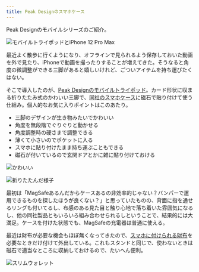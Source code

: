 ```yaml
---
title: Peak Designのスマホケース
---
```

Peak Designのモバイルシリーズのご紹介。

![](https://lh3.googleusercontent.com/mkncqF1iPMhD6DE_8MeYOTZdVpYhFFxizPLdKR3RuLuVdvM7hDGGcZm7rIP6_8S6MxTMfL5DA3cJSMgMBGLAyDeI8BAJXuMOt7FWLMX5MYv1p5WDJKUzkOuCEriu1VkDR9StfSzvsyA49ORm2ICUn-ylRSS8i8VKYsXfuZwdlEWDs-6rva7vr6EUjEd2 "モバイルトライポッドとiPhone 12 Pro Max")

最近よく散歩に行くようになり、オフラインで見られるよう保存しておいた動画を外で見たり、iPhoneで動画を撮ったりすることが増えてきた。そうなると角度の微調整ができる三脚があると嬉しいけれど、ごついアイテムを持ち運びたくはない。

そこで導入したのが、[Peak Designのモバイルトライポッド](https://www.amazon.co.jp/dp/B09FRZPLL3)。カード形状に収まる折りたたみ式のかわいい三脚で、[同社のスマホケース](https://www.amazon.co.jp/dp/B09FP3HP7Z?)に磁石で貼り付けて使う仕組み。個人的なお気に入りポイントはこのあたり。

*   三脚のデザインが生き物みたいでかわいい
*   角度を無段階でぐりぐりと動かせる
*   角度調整時の硬さまで調整できる
*   薄くて小さいのでポケットに入る
*   スマホに貼り付けたまま持ち運ぶこともできる
*   磁石が付いているので玄関ドアとかに雑に貼り付けておける

![](https://lh3.googleusercontent.com/0IuirB6cp2gB-Bcupn67FR1iy0oibGtgxO3LxVLfKT_VzHksjpll1tmYkC4lmw_jpzexkdWds8fdPfTIJ5yy_fjZdkYT-ar_lQqu-bT_UBTf-cA9StRffDBYBzXaK8uk9JsczkAvtoVh0QZnr5u7Cr76Z8Q4AR1shRPN3_qRazV9dBjSLnufUzpjCLkE "かわいい")

![](https://lh4.googleusercontent.com/EOHp1VP1EgYurA09duzIwq7X-YuC1ZmLyebUwbZsoCLh-uiAr58V2X9Ij71VR-ZetwtgqIKRNSlxfwkV-5MJUAn_rYfRPtWMK60u_c4KSkhu_2W1olCLdP8quQQ7L0mVVVL0qTRfMHa0QBtdpuBVZ3fCogKW661vvCcMkyIRUIi5fS9-HWfeXVX1pLGG "折りたたんだ様子")

最初は「MagSafeあるんだからケースあるの非効率的じゃない？バンパーで運用できるものを探したほうが良くない？」と思っていたものの、背面に指を通せるリングも付いてるし、布感のある見た目と触り心地で落ち着いた雰囲気になるし、他の同社製品ともいろいろ組み合わせられるしということで、結果的には大満足。ケースを付けた状態でも、MagSafeの充電器は普通に使える。

最近は財布が必要な機会もほぼ無くなってきたので、[スマホに付けられる財布](https://www.amazon.co.jp/dp/B09FSGW671)を必要なときだけ付けて外出している。これもスタンドと同じで、使わないときは磁石で適当なところに収納しておけるので、たいへん便利。

![](https://lh4.googleusercontent.com/eJ-5EFzF1jMJ0nGALUmjgE5bJ0fBaeFJ9GX60w5qIiCVIv3PMzFPJiFoeyzrE5m7OkBi3fiUhRvTeFHFXUOhu-EaxQ1pUQTvOSI-9ajaMyhcjad6vW7WMXAhz790aix1ivNvSTxLr5rSlmqZciizwN9xtSfy6ceqisyi5Qdg35SBJSH8ASrtE-3ZbfeD "スリムウォレット")

